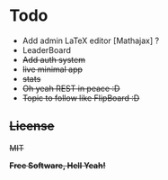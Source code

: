 

# Todo

 - Add admin LaTeX editor [Mathajax] ?
 - LeaderBoard
 - <s>Add auth system </s>
 - <s>live minimal app<s>
 - stats
 - Oh yeah REST in peace :D
 - Topic to follow like FlipBoard :D
 
License
----

MIT


**Free Software, Hell Yeah!**
